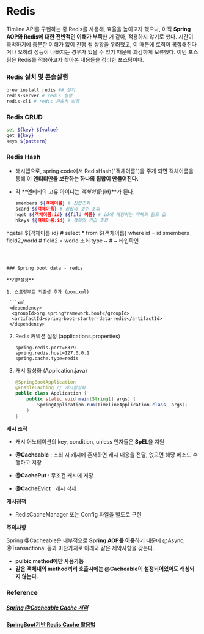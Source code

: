 # Redis

Timline API를 구현하는 중 Redis를 사용해,  효율을 높이고자 했으나, 아직 **Spring AOP와 Redis에 대한 전반적인 이해가 부족**한 거 같아, 적용하지 않기로 했다. 시간이 촉박하기에 충분한 이해가 없이 진행 될 상황을 우려했고, 이 때문에 로직이 복잡해진다거나 오히려 성능이 나빠지는 경우가 있을 수 있기 때문에 과감하게 보류했다.  이번 포스팅은 Redis를 적용하고자 찾아본 내용들을 정리한 포스팅이다.



### Redis 설치 및 콘솔실행

```bash
brew install redis ## 설치
redis-server # redis 실행
redis-cli # redis 콘솔창 실행
```



### Redis CRUD

```bash
set ${key} ${value}
get ${key}
keys ${pattern}
```



### Redis Hash

- 해시맵으로, spring code에서 RedisHash("객체이름")을 주게 되면 객체이름을 통해 이 **엔티티만을 보관하는 하나의 집합이 만들어진다.** 

- 각 **엔티티의 고유 아이디는 ${객체이름}:${id}**가 된다.

  ```bash
  smembers ${객체이름} # 집합조회
  scard ${객체이름} # 집합의 갯수 조회
  hget ${객체이름:id} ${fild 이름} # id에 해당하는 객체의 필드 값
  hkeys ${객체이름:id} # 객체의 키값 조회
hgetall ${객체이름:id} # select * from ${객체이름} where id = id
  smembers field2_world # field2 = world 조회
  type ~ # ~ 타입확인
  ```
  
   

### Spring boot data - redis

**기본설정**

1. 스프링부트 의존성 추가 (pom.xml)

   ```xml
   <dependency>
   	<groupId>org.springframework.boot</groupId>
   	<artifactId>spring-boot-starter-data-redis</artifactId>
   </dependency>
   ```

2. Redis 커넥션 설정 (applications.properties)

   ```properties
   spring.redis.port=6379
   spring.redis.host=127.0.0.1
   spring.cache.type=redis
   ```

3. 캐시 활성화 (Application.java)

   ```java
   @SpringBootApplication
   @EnableCaching // 캐시활성화
   public class Application {
       public static void main(String[] args) {
           SpringApplication.run(TimelineApplication.class, args);
       }
   }
   ```



**캐시 조작**

-  캐시 어노테이션의 key, condition, unless 인자들은 **SpEL**을 지원

- **@Cacheable** : 조회 시 캐시에 존재하면 캐시 내용을 전달, 없으면 해당 메소드 수행하고 저장
- **@CachePut** : 무조건 캐시에 저장
- **@CacheEvict**  : 캐시 삭제



**캐시정책**

- RedisCacheManager 또는 Config 파일을 별도로 구현



**주의사항**

Spring @Cacheable은 내부적으로 **Spring AOP를 이용**하기 때문에 @Async, @Transactional 등과 마찬가지로 아래와 같은 제약사항을 갖는다.

+ **pulbic method에만 사용가능**
+ **같은 객체내의 method끼리 호출시에는 @Cacheable이 설정되어있어도 캐싱되지 않는다.**





### Reference

##### [Spring @Cacheable Cache 처리](http://dveamer.github.io/backend/SpringCacheable.html)

**[SpringBoot기반 Redis Cache 활용법](https://yonguri.tistory.com/82)**